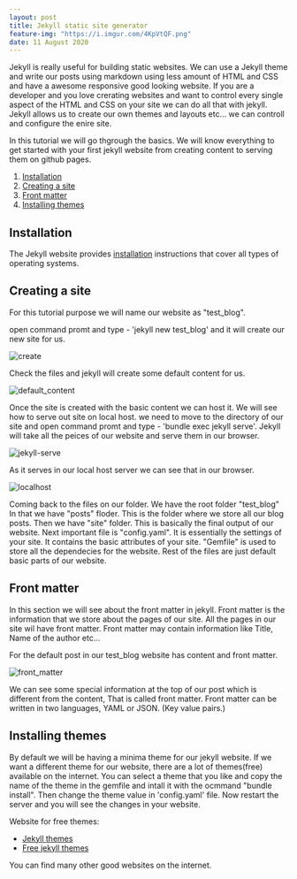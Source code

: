 ```yaml
---
layout: post
title: Jekyll static site generator
feature-img: "https://i.imgur.com/4KpVtQF.png"
date: 11 August 2020
---
```

Jekyll is really useful for building static websites.
We can use a Jekyll theme and write our posts using markdown using less amount of HTML and CSS and have a awesome responsive good looking website.
If you are a developer and you love crerating websites and want to control every single aspect of the HTML and CSS on your site we can do all that with jekyll. 
Jekyll allows us to create our own themes and layouts etc... we can controll and configure the enire site.

In this tutorial we will go thgrough the basics.
We will know everything to get started with your first jekyll website from creating content to serving them on github pages.


1. [Installation](#install)
2. [Creating a site](#create)
3. [Front matter](#front)
4. [Installing themes](#themes)

<a name="install"></a>
## Installation
The Jekyll website provides [installation](https://jekyllrb.com/docs/installation/) instructions that cover all types of operating systems.

<a name="create"></a>
## Creating a site
For this tutorial purpose we will name our website as "test_blog".

open command promt and type - 'jekyll new test_blog' and it will create our new site for us.

![create](https://i.imgur.com/8Yaniqp.png)

Check the files and jekyll will create some default content for us.

![default_content](https://i.imgur.com/i0sydRw.png)

Once the site is created with the basic content we can host it.
We will see how to serve out site on local host.
we need to move to the directory of our site and open command promt and type - 'bundle exec jekyll serve'.
Jekyll will take all the peices of our website and serve them in our browser.

![jekyll-serve](https://i.imgur.com/us5KXsi.png)

As it serves in our local host server we can see that in our browser.

![localhost](https://i.imgur.com/onXxPaB.png)

Coming back to the files on our folder.
We have the root folder "test_blog"
In that we have "posts" floder.
This is the folder where we store all our blog posts.
Then we have "site" folder.
This is basically the final output of our website.
Next important file is "config.yaml". It is essentially the settings of your site. It contains the basic attributes of your site.
"Gemfile" is used to store all the dependecies for the website. 
Rest of the files are just default basic parts of our website.

<a name="front"></a>
## Front matter
In this section we will see about the front matter in jekyll.
Front matter is the information that we store about the pages of our site. All the pages in our site wil have front matter.
Front matter may contain information like Title, Name of the author etc... 

For the default post in our test_blog website has content and front matter.

![front_matter](https://i.imgur.com/kopLTwb.png)

We can see some special information at the top of our post which is different from the content, That is called front matter.
Front matter can be written in two languages, YAML or JSON. (Key value pairs.)

<a name="themes"></a>
## Installing themes
By default we will be having a minima theme for our jekyll website.
If we want a different theme for our website, there are a lot of themes(free) available on the internet.
You can select a theme that you like and copy the name of the theme in the gemfile and intall it with the ocmmand "bundle install".
Then change the theme value in 'config.yaml' file.
Now restart the server and you will see the changes in your website.

Website for free themes:
 * [Jekyll themes](http://jekyllthemes.org/)
 * [Free jekyll themes](https://jekyll-themes.com/free/)

You can find many other good websites on the internet.
